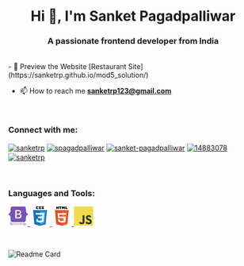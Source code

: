 <h1 align="center">Hi 👋, I'm Sanket Pagadpalliwar</h1>
<h3 align="center">A passionate frontend developer from India</h3>
<br/>
- 🔭 Preview the Website [Restaurant Site](https://sanketrp.github.io/mod5_solution/)

- 📫 How to reach me **sanketrp123@gmail.com**
<br/>
<h3 align="left">Connect with me:</h3>
<p align="left">
<a href="https://codepen.io/sanketrp" target="blank"><img align="center" src="https://raw.githubusercontent.com/rahuldkjain/github-profile-readme-generator/master/src/images/icons/Social/codepen.svg" alt="sanketrp" height="30" width="40" /></a>
<a href="https://twitter.com/spagadpalliwar" target="blank"><img align="center" src="https://raw.githubusercontent.com/rahuldkjain/github-profile-readme-generator/master/src/images/icons/Social/twitter.svg" alt="spagadpalliwar" height="30" width="40" /></a>
<a href="https://linkedin.com/in/sanket-pagadpalliwar" target="blank"><img align="center" src="https://raw.githubusercontent.com/rahuldkjain/github-profile-readme-generator/master/src/images/icons/Social/linked-in-alt.svg" alt="sanket-pagadpalliwar" height="30" width="40" /></a>
<a href="https://stackoverflow.com/users/14883078" target="blank"><img align="center" src="https://raw.githubusercontent.com/rahuldkjain/github-profile-readme-generator/master/src/images/icons/Social/stack-overflow.svg" alt="14883078" height="30" width="40" /></a>
<a href="https://codesandbox.com/sanketrp" target="blank"><img align="center" src="https://raw.githubusercontent.com/rahuldkjain/github-profile-readme-generator/master/src/images/icons/Social/codesandbox.svg" alt="sanketrp" height="30" width="40" /></a>
</p>
<br/>
<h3 align="left">Languages and Tools:</h3>
<p align="left"> <a href="https://getbootstrap.com" target="_blank" rel="noreferrer"> <img src="https://raw.githubusercontent.com/devicons/devicon/master/icons/bootstrap/bootstrap-plain-wordmark.svg" alt="bootstrap" width="40" height="40"/> </a> <a href="https://www.w3schools.com/css/" target="_blank" rel="noreferrer"> <img src="https://raw.githubusercontent.com/devicons/devicon/master/icons/css3/css3-original-wordmark.svg" alt="css3" width="40" height="40"/> </a> <a href="https://www.w3.org/html/" target="_blank" rel="noreferrer"> <img src="https://raw.githubusercontent.com/devicons/devicon/master/icons/html5/html5-original-wordmark.svg" alt="html5" width="40" height="40"/> </a> <a href="https://developer.mozilla.org/en-US/docs/Web/JavaScript" target="_blank" rel="noreferrer"> <img src="https://raw.githubusercontent.com/devicons/devicon/master/icons/javascript/javascript-original.svg" alt="javascript" width="40" height="40"/> </a> </p>
<br/>

![Readme Card](https://github-readme-stats.vercel.app/api/pin/?username=SanketRP&repo=Restaurant_Site&theme=tokyonight&hide_border=true)
